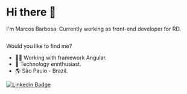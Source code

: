 # Hi there 👋

I'm Marcos Barbosa. Currently working as front-end developer for RD.

## <a name=“section”><a/>

Would you like to find me?

* 👨‍💻 Working with framework Angular.
* 🦾 Technology ennthusiast.
* 🌎 São Paulo - Brazil.


[![Linkedin Badge](https://img.shields.io/badge/-LinkedIn-blue?style=flat-square&logo=Linkedin&logoColor=white&link=https://www.linkedin.com/in/omariosouto)](
https://www.linkedin.com/in/marcos-takao/)

<a href="mailto:marcostkao@gmail.com?"></a>

